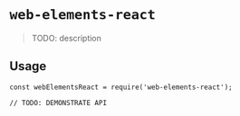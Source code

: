 # `web-elements-react`

> TODO: description

## Usage

```
const webElementsReact = require('web-elements-react');

// TODO: DEMONSTRATE API
```

